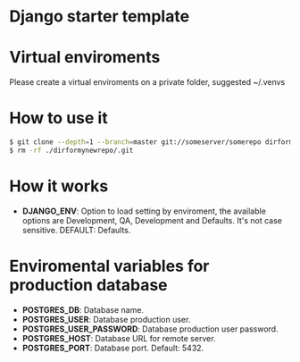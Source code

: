 # Django starter template

# Virtual enviroments

Please create a virtual enviroments on a private folder, suggested ~/.venvs

# How to use it

```sh
$ git clone --depth=1 --branch=master git://someserver/somerepo dirformynewrepo
$ rm -rf ./dirformynewrepo/.git
```

# How it works

- **DJANGO_ENV**: Option to load setting by enviroment, the available options are Development, QA, Development and Defaults. It's not case sensitive. DEFAULT: Defaults.

# Enviromental variables for production database

- **POSTGRES_DB**: Database name.
- **POSTGRES_USER**: Database production user.
- **POSTGRES\_USER_PASSWORD**: Database production user password.
- **POSTGRES_HOST**: Database URL for remote server.
- **POSTGRES_PORT**: Database port. Default: 5432.


